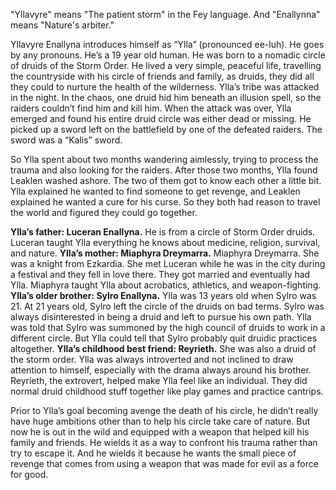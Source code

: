 "Yllavyre" means "The patient storm" in the Fey language. And "Enallynna" means "Nature's arbiter."

Yllavyre Enallyna introduces himself as “Ylla” (pronounced ee-luh). He goes by any pronouns. He’s a 19 year old human. He was born to a nomadic circle of druids of the Storm Order. He lived a very simple, peaceful life, travelling the countryside with his circle of friends and family, as druids, they did all they could to nurture the health of the wilderness. 
Ylla’s tribe was attacked in the night. In the chaos, one druid hid him beneath an illusion spell, so the raiders couldn’t find him and kill him. When the attack was over, Ylla emerged and found his entire druid circle was either dead or missing. He picked up a sword left on the battlefield by one of the defeated raiders. The sword was a “Kalis” sword.

So Ylla spent about two months wandering aimlessly, trying to process the trauma and also looking for the raiders. After those two months, Ylla found Leaklen washed ashore. The two of them got to know each other a little bit. Ylla explained he wanted to find someone to get revenge, and Leaklen explained he wanted a cure for his curse. So they both had reason to travel the world and figured they could go together. 

**Ylla’s father: Luceran Enallyna.** 
He is from a circle of Storm Order druids. Luceran taught Ylla everything he knows about medicine, religion, survival, and nature.
**Ylla’s mother: Miaphyra Dreymarra.** 
Miaphyra Dreymarra. She was a knight from Ezkardia. She met Luceran while he was in the city during a festival and they fell in love there. They got married and eventually had Ylla. Miaphyra taught Ylla about acrobatics, athletics, and weapon-fighting.
**Ylla’s older brother: Sylro Enallyna.** 
Ylla was 13 years old when Sylro was 21. At 21 years old, Sylro left the circle of the druids on bad terms. Sylro was always disinterested in being a druid and left to pursue his own path. Ylla was told that Sylro was summoned by the high council of druids to work in a different circle. But Ylla could tell that Sylro probably quit druidic practices altogether. 
**Ylla’s childhood best friend: Reyrieth.** 
She was also a druid of the storm order. Ylla was always introverted and not inclined to draw attention to himself, especially with the drama always around his brother. Reyrieth, the extrovert, helped make Ylla feel like an individual. They did normal druid childhood stuff together like play games and practice cantrips.

Prior to Ylla’s goal becoming avenge the death of his circle, he didn’t really have huge ambitions other than to help his circle take care of nature. But now he is out in the wild and equipped with a weapon that helped kill his family and friends. He wields it as a way to confront his trauma rather than try to escape it. And he wields it because he wants the small piece of revenge that comes from using a weapon that was made for evil as a force for good.